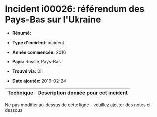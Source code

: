 # Incident i00026: référendum des Pays-Bas sur l'Ukraine

* **Résumé:**

* **Type d'incident**: incident

* **Année commencée:** 2016

* **Pays:** Russie, Pays-Bas

* **Trouvé via:** OII

* **Date ajoutée:** 2019-02-24
 

|Technique |Description donnée pour cet incident |
|--------- |------------------------- |


Ne pas modifier au-dessus de cette ligne - veuillez ajouter des notes ci-dessous